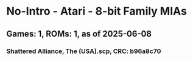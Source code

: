 # No-Intro - Atari - 8-bit Family MIAs
## Games: 1, ROMs: 1, as of 2025-06-08

### Shattered Alliance, The (USA).scp, CRC: b96a8c70
